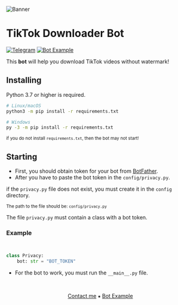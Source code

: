 ![Banner](https://user-images.githubusercontent.com/79407681/215443463-93db7a28-cbff-4240-8f03-288005a836e8.png)



TikTok Downloader Bot
=====================

[![Telegram](https://img.shields.io/badge/-Contact-2f3136?style=for-the-badge&logo=telegram)](https://t.me/lantrik)
[![Bot Example](https://img.shields.io/badge/-Example-2f3136?style=for-the-badge&logo=telegram)](https://t.me/lantrik)

This **bot** will help you download TikTok videos without watermark!

Installing
----------

Python 3.7 or higher is required.

``` sh
# Linux/macOS
python3 -m pip install -r requirements.txt

# Windows
py -3 -m pip install -r requirements.txt
```

<sup>if you do not install `requirements.txt`, then the bot may not start!</sup>

Starting
--------

- First, you should obtain token for your bot from [BotFather](https://t.me/BotFather).
- After you have to paste the bot token in the `config/privacy.py`.

if the `privacy.py` file does not exist, you must create it in the `config` directory.

<sup>The path to the file should be: `config/privacy.py`</sup>

The file `privacy.py` must contain a class with a bot token.

### Example

```py


class Privacy:
    bot: str = "BOT_TOKEN"
```

- For the bot to work, you must run the `__main__.py` file.

<br>
<p align="center">
    <a href="https://t.me/lantrik">Contact me</a>
    ⁕
    <a href="https://t.me/lantrik">Bot Example</a>
</p>
<br>
